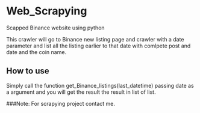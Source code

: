 # Web_Scrapying
Scapped Binance website using python

This crawler will go to Binance new listing page and crawler with a date parameter and list all the listing earlier to that date with comlpete post and date and the coin name.

## How to use 
Simply call the function get_Binance_listings(last_datetime) passing date as a argument and you will get the result the result in list of list.

###Note:
For scrapying project contact me.
